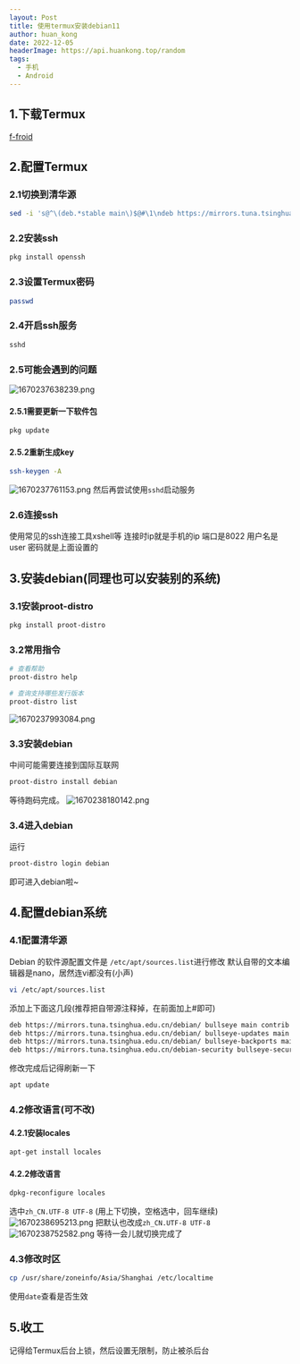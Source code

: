 ```yaml
---
layout: Post
title: 使用termux安装debian11
author: huan_kong
date: 2022-12-05
headerImage: https://api.huankong.top/random
tags:
  - 手机
  - Android
---
```



## 1.下载Termux

[f-froid](https://f-droid.org/packages/com.termux/)

## 2.配置Termux

### 2.1切换到清华源

~~~ sh
sed -i 's@^\(deb.*stable main\)$@#\1\ndeb https://mirrors.tuna.tsinghua.edu.cn/termux/termux-packages-24 stable main@' $PREFIX/etc/apt/sources.list
~~~

### 2.2安装ssh

~~~ sh
pkg install openssh
~~~

### 2.3设置Termux密码

~~~ sh
passwd
~~~

### 2.4开启ssh服务

~~~ sh
sshd
~~~

### 2.5可能会遇到的问题

![1670237638239.png](https://img.huankong.top/i/2022/12/05/638dcdc853e06.png)

#### 2.5.1需要更新一下软件包

~~~ sh
pkg update
~~~

#### 2.5.2重新生成key

~~~ sh
ssh-keygen -A
~~~

![1670237761153.png](https://img.huankong.top/i/2022/12/05/638dce438326b.png)
然后再尝试使用`sshd`启动服务

### 2.6连接ssh

使用常见的ssh连接工具xshell等
连接时ip就是手机的ip
端口是8022
用户名是user
密码就是上面设置的

## 3.安装debian(同理也可以安装别的系统)

### 3.1安装proot-distro

~~~ sh
pkg install proot-distro
~~~

### 3.2常用指令

~~~ sh
# 查看帮助
proot-distro help

# 查询支持哪些发行版本
proot-distro list
~~~

![1670237993084.png](https://img.huankong.top/i/2022/12/05/638dcf2b32d0b.png)

### 3.3安装debian

中间可能需要连接到国际互联网

~~~ sh
proot-distro install debian
~~~

等待跑码完成。
![1670238180142.png](https://img.huankong.top/i/2022/12/05/638dcfe703753.png)

### 3.4进入debian

运行

~~~ sh
proot-distro login debian
~~~

即可进入debian啦~

## 4.配置debian系统

### 4.1配置清华源

Debian 的软件源配置文件是 `/etc/apt/sources.list`进行修改
默认自带的文本编辑器是nano，居然连vi都没有(小声)

~~~ sh
vi /etc/apt/sources.list
~~~

添加上下面这几段(推荐把自带源注释掉，在前面加上#即可)

~~~ sh
deb https://mirrors.tuna.tsinghua.edu.cn/debian/ bullseye main contrib non-free
deb https://mirrors.tuna.tsinghua.edu.cn/debian/ bullseye-updates main contrib non-free
deb https://mirrors.tuna.tsinghua.edu.cn/debian/ bullseye-backports main contrib non-free
deb https://mirrors.tuna.tsinghua.edu.cn/debian-security bullseye-security main contrib non-free
~~~

修改完成后记得刷新一下

~~~ sh
apt update
~~~

### 4.2修改语言(可不改)

#### 4.2.1安装locales

~~~ sh
apt-get install locales
~~~

#### 4.2.2修改语言

~~~ sh
dpkg-reconfigure locales
~~~

选中`zh_CN.UTF-8 UTF-8`
(用上下切换，空格选中，回车继续)
![1670238695213.png](https://img.huankong.top/i/2022/12/05/638dd1ea398fb.png)
把默认也改成`zh_CN.UTF-8 UTF-8`
![1670238752582.png](https://img.huankong.top/i/2022/12/05/638dd2227036f.png)
等待一会儿就切换完成了

### 4.3修改时区

~~~ sh
cp /usr/share/zoneinfo/Asia/Shanghai /etc/localtime
~~~

使用`date`查看是否生效

## 5.收工

记得给Termux后台上锁，然后设置无限制，防止被杀后台
